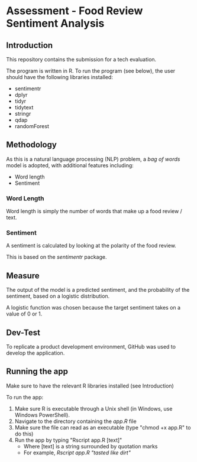 # Assessment - Food Review Sentiment Analysis

## Introduction

This repository contains the submission for a tech evaluation.

The program is written in R. To run the program (see below),
the user should have the following libraries installed:

* sentimentr
* dplyr
* tidyr
* tidytext
* stringr
* qdap
* randomForest

## Methodology

As this is a natural language processing (NLP) problem,
a *bag of words* model is adopted, with additional features including:

* Word length
* Sentiment

### Word Length

Word length is simply the number of words that make up a food review / text.

### Sentiment

A sentiment is calculated by looking at the polarity of the food review.

This is based on the *sentimentr* package.

## Measure

The output of the model is a predicted sentiment, 
and the probability of the sentiment, based on a logistic distribution.

A logistic function was chosen because the target sentiment takes on a value of
0 or 1.

## Dev-Test

To replicate a product development environment, 
GitHub was used to develop the application.

## Running the app

Make sure to have the relevant R libraries installed (see Introduction)

To run the app:

1. Make sure R is executable through a Unix shell (in Windows, use Windows PowerShell).
2. Navigate to the directory containing the *app.R* file
3. Make sure the file can read as an executable (type "chmod +x app.R" to do this)
4. Run the app by typing "Rscript app.R [text]"
    + Where [text] is a string surrounded by quotation marks
    + For example, *Rscript app.R "tasted like dirt"*

